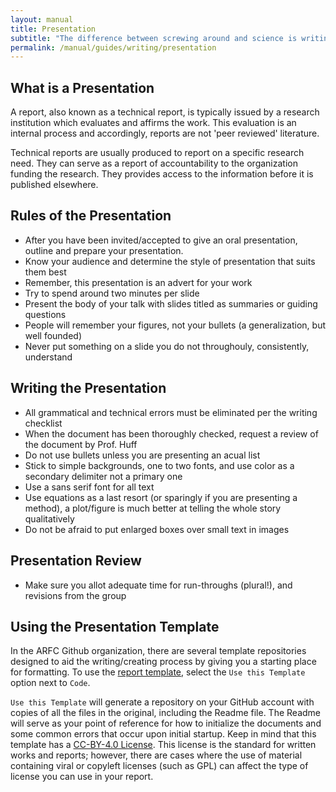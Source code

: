 ```yaml
---
layout: manual
title: Presentation
subtitle: "The difference between screwing around and science is writing it down. -- Adam Savage"
permalink: /manual/guides/writing/presentation
---
```


## What is a Presentation

A report, also known as a technical report, is typically issued by a research 
institution which evaluates and affirms the work. This evaluation is an 
internal process and accordingly, reports are not 'peer reviewed' literature.

Technical reports are usually produced to report on a specific research need. 
They can serve as a report of accountability to the organization funding the 
research. They provides access to the information before it is published 
elsewhere.


## Rules of the Presentation

- After you have been invited/accepted to give an oral presentation, outline and prepare your presentation.
- Know your audience and determine the style of presentation that suits them best
- Remember, this presentation is an advert for your work
- Try to spend around two minutes per slide
- Present the body of your talk with slides titled as summaries or guiding questions
- People will remember your figures, not your bullets (a generalization, but well founded)
- Never put something on a slide you do not throughouly, consistently, understand


## Writing the Presentation

- All grammatical and technical errors must be eliminated per the writing checklist
- When the document has been thoroughly checked, request a review of the document by Prof. Huff
- Do not use bullets unless you are presenting an acual list
- Stick to simple backgrounds, one to two fonts, and use color as a secondary delimiter not a primary one
- Use a sans serif font for all text
- Use equations as a last resort (or sparingly if you are presenting a method), a plot/figure is much better at telling the whole story qualitatively
- Do not be afraid to put enlarged boxes over small text in images


## Presentation Review

- Make sure you allot adequate time for run-throughs (plural!), and revisions from the group


## Using the Presentation Template

In the ARFC Github organization, there are several template repositories designed to aid the 
writing/creating process by giving you a starting place for formatting. To use the 
[report template](https://github.com/arfc/presentation-template), select the `Use this Template` 
option next to `Code`.
			
`Use this Template` will generate a repository on your GitHub account with copies of all the 
files in the original, including the Readme file. The Readme will serve as your point of 
reference for how to initialize the documents and some common errors that occur upon initial 
startup. Keep in mind that this template has a 
[CC-BY-4.0 License](https://creativecommons.org/licenses/by/4.0/deed.ast). This license is 
the standard for written works and reports; however, there are cases where the use of material 
containing viral or copyleft licenses (such as GPL) can affect the type of license you can 
use in your report.